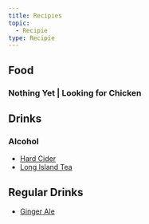 ```yaml
---
title: Recipies
topic:
  - Recipie
type: Recipie
---
```

## Food
### Nothing Yet | Looking for Chicken

## Drinks
### Alcohol
- [Hard Cider](hard_cider.md)
- [Long Island Tea](longislandtea.md)
## Regular Drinks
- [Ginger Ale](ginger_ale.md)
